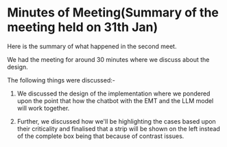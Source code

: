# Minutes of Meeting(Summary of the meeting held on 31th Jan)

Here is the summary of what happened in the second meet.

We had the meeting for around 30 minutes where we discuss about the design. 

The following things were discussed:-

1. We discussed the design of the implementation where we pondered upon the point that how the chatbot with the EMT and the LLM model will work together.

2. Further, we discussed how we'll be highlighting the cases based upon their criticality and finalised that a strip will be shown on the left instead of the complete box being that because of contrast issues.

